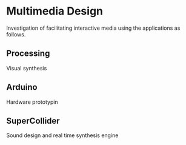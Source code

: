 # Multimedia Design
Investigation of facilitating interactive media using the applications as follows.
## Processing
Visual synthesis
## Arduino
Hardware prototypin
## SuperCollider
Sound design and real time synthesis engine
